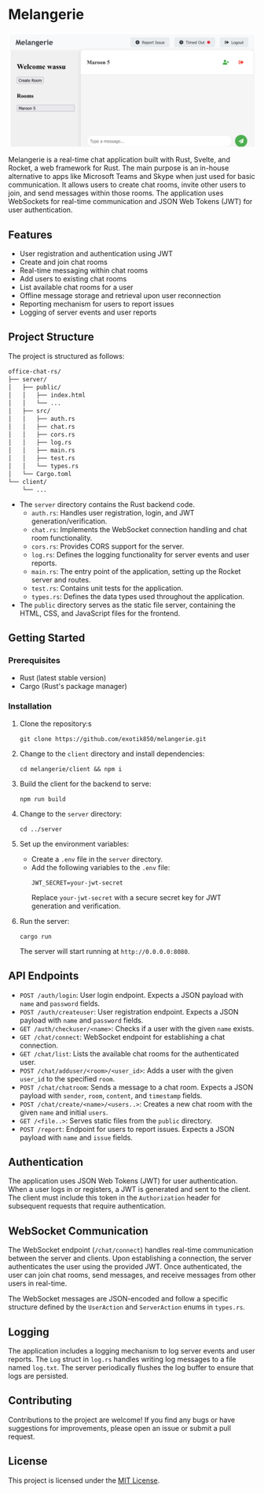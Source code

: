 # Melangerie

![Melangerie Screenshot](client/static/melangerie.png)

Melangerie is a real-time chat application built with Rust, Svelte, and Rocket, a web framework for Rust. The main purpose is an in-house alternative to apps like Microsoft Teams and Skype when just used for basic communication. It allows users to create chat rooms, invite other users to join, and send messages within those rooms. The application uses WebSockets for real-time communication and JSON Web Tokens (JWT) for user authentication.

## Features

- User registration and authentication using JWT
- Create and join chat rooms
- Real-time messaging within chat rooms
- Add users to existing chat rooms
- List available chat rooms for a user
- Offline message storage and retrieval upon user reconnection
- Reporting mechanism for users to report issues
- Logging of server events and user reports

## Project Structure

The project is structured as follows:

```
office-chat-rs/
├── server/
│   ├── public/
│   │   ├── index.html
│   │   └── ...
│   ├── src/
│   │   ├── auth.rs
│   │   ├── chat.rs
│   │   ├── cors.rs
│   │   ├── log.rs
│   │   ├── main.rs
│   │   ├── test.rs
│   │   └── types.rs
│   └── Cargo.toml
└── client/
    └── ...
```

- The `server` directory contains the Rust backend code.
  - `auth.rs`: Handles user registration, login, and JWT generation/verification.
  - `chat.rs`: Implements the WebSocket connection handling and chat room functionality.
  - `cors.rs`: Provides CORS support for the server.
  - `log.rs`: Defines the logging functionality for server events and user reports.
  - `main.rs`: The entry point of the application, setting up the Rocket server and routes.
  - `test.rs`: Contains unit tests for the application.
  - `types.rs`: Defines the data types used throughout the application.
- The `public` directory serves as the static file server, containing the HTML, CSS, and JavaScript files for the frontend.

## Getting Started

### Prerequisites

- Rust (latest stable version)
- Cargo (Rust's package manager)

### Installation

1. Clone the repository:s
   ```
   git clone https://github.com/exotik850/melangerie.git
   ```

2. Change to the `client` directory and install dependencies:
    ```
    cd melangerie/client && npm i
    ```

3. Build the client for the backend to serve:
    ```
    npm run build
    ```
4. Change to the `server` directory:
   ```
   cd ../server
   ```

5. Set up the environment variables:
   - Create a `.env` file in the `server` directory.
   - Add the following variables to the `.env` file:
     ```
     JWT_SECRET=your-jwt-secret
     ```
     Replace `your-jwt-secret` with a secure secret key for JWT generation and verification.

6. Run the server:
   ```
   cargo run
   ```

   The server will start running at `http://0.0.0.0:8080`.

## API Endpoints

- `POST /auth/login`: User login endpoint. Expects a JSON payload with `name` and `password` fields.
- `POST /auth/createuser`: User registration endpoint. Expects a JSON payload with `name` and `password` fields.
- `GET /auth/checkuser/<name>`: Checks if a user with the given `name` exists.
- `GET /chat/connect`: WebSocket endpoint for establishing a chat connection.
- `GET /chat/list`: Lists the available chat rooms for the authenticated user.
- `POST /chat/adduser/<room>/<user_id>`: Adds a user with the given `user_id` to the specified `room`.
- `POST /chat/chatroom`: Sends a message to a chat room. Expects a JSON payload with `sender`, `room`, `content`, and `timestamp` fields.
- `POST /chat/create/<name>/<users..>`: Creates a new chat room with the given `name` and initial `users`.
- `GET /<file..>`: Serves static files from the `public` directory.
- `POST /report`: Endpoint for users to report issues. Expects a JSON payload with `name` and `issue` fields.

## Authentication

The application uses JSON Web Tokens (JWT) for user authentication. When a user logs in or registers, a JWT is generated and sent to the client. The client must include this token in the `Authorization` header for subsequent requests that require authentication.

## WebSocket Communication

The WebSocket endpoint (`/chat/connect`) handles real-time communication between the server and clients. Upon establishing a connection, the server authenticates the user using the provided JWT. Once authenticated, the user can join chat rooms, send messages, and receive messages from other users in real-time.

The WebSocket messages are JSON-encoded and follow a specific structure defined by the `UserAction` and `ServerAction` enums in `types.rs`.

## Logging

The application includes a logging mechanism to log server events and user reports. The `Log` struct in `log.rs` handles writing log messages to a file named `log.txt`. The server periodically flushes the log buffer to ensure that logs are persisted.

## Contributing

Contributions to the project are welcome! If you find any bugs or have suggestions for improvements, please open an issue or submit a pull request.

## License

This project is licensed under the [MIT License](LICENSE).